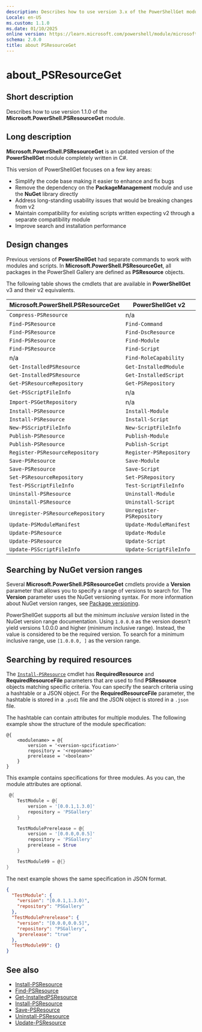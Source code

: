 ```yaml
---
description: Describes how to use version 3.x of the PowerShellGet module.
Locale: en-US
ms.custom: 1.1.0
ms.date: 01/10/2025
online version: https://learn.microsoft.com/powershell/module/microsoft.powershell.psresourceget/about_PSResourceGet?view=powershellget-3.x&WT.mc_id=ps-gethelp
schema: 2.0.0
title: about PSResourceGet
---
```

# about_PSResourceGet

## Short description

Describes how to use version 1.1.0 of the
**Microsoft.PowerShell.PSResourceGet** module.

## Long description

**Microsoft.PowerShell.PSResourceGet** is an updated version of the
**PowerShellGet** module completely written in C#.

This version of PowerShellGet focuses on a few key areas:

- Simplify the code base making it easier to enhance and fix bugs
- Remove the dependency on the **PackageManagement** module and use the
  **NuGet** library directly
- Address long-standing usability issues that would be breaking changes from v2
- Maintain compatibility for existing scripts written expecting v2 through a
  separate compatibility module
- Improve search and installation performance

## Design changes

Previous versions of **PowerShellGet** had separate commands to work with
modules and scripts. In **Microsoft.PowerShell.PSResourceGet**, all packages in
the PowerShell Gallery are defined as **PSResource** objects.

The following table shows the cmdlets that are available in **PowerShellGet**
v3 and their v2 equivalents.

| Microsoft.PowerShell.PSResourceGet |     PowerShellGet v2      |
| ---------------------------------- | ------------------------- |
| `Compress-PSResource`              | n/a                       |
| `Find-PSResource`                  | `Find-Command`            |
| `Find-PSResource`                  | `Find-DscResource`        |
| `Find-PSResource`                  | `Find-Module`             |
| `Find-PSResource`                  | `Find-Script`             |
| n/a                                | `Find-RoleCapability`     |
| `Get-InstalledPSResource`          | `Get-InstalledModule`     |
| `Get-InstalledPSResource`          | `Get-InstalledScript`     |
| `Get-PSResourceRepository`         | `Get-PSRepository`        |
| `Get-PSScriptFileInfo`             | n/a                       |
| `Import-PSGetRepository`           | n/a                       |
| `Install-PSResource`               | `Install-Module`          |
| `Install-PSResource`               | `Install-Script`          |
| `New-PSScriptFileInfo`             | `New-ScriptFileInfo`      |
| `Publish-PSResource`               | `Publish-Module`          |
| `Publish-PSResource`               | `Publish-Script`          |
| `Register-PSResourceRepository`    | `Register-PSRepository`   |
| `Save-PSResource`                  | `Save-Module`             |
| `Save-PSResource`                  | `Save-Script`             |
| `Set-PSResourceRepository`         | `Set-PSRepository`        |
| `Test-PSScriptFileInfo`            | `Test-ScriptFileInfo`     |
| `Uninstall-PSResource`             | `Uninstall-Module`        |
| `Uninstall-PSResource`             | `Uninstall-Script`        |
| `Unregister-PSResourceRepository`  | `Unregister-PSRepository` |
| `Update-PSModuleManifest`          | `Update-ModuleManifest`   |
| `Update-PSResource`                | `Update-Module`           |
| `Update-PSResource`                | `Update-Script`           |
| `Update-PSScriptFileInfo`          | `Update-ScriptFileInfo`   |

## Searching by NuGet version ranges

Several **Microsoft.PowerShell.PSResourceGet** cmdlets provide a **Version**
parameter that allows you to specify a range of versions to search for. The
**Version** parameter uses the NuGet versioning syntax. For more information
about NuGet version ranges, see [Package versioning][01].

PowerShellGet supports all but the _minimum inclusive version_ listed in the
NuGet version range documentation. Using `1.0.0.0` as the version doesn't yield
versions 1.0.0.0 and higher (minimum inclusive range). Instead, the value is
considered to be the required version. To search for a minimum inclusive range,
use `[1.0.0.0, ]` as the version range.

## Searching by required resources

The [`Install-PSResource`][04] cmdlet has **RequiredResource** and
**RequiredResourceFile** parameters that are used to find **PSResource**
objects matching specific criteria. You can specify the search criteria using a
hashtable or a JSON object. For the **RequiredResourceFile** parameter, the
hashtable is stored in a `.psd1` file and the JSON object is stored in a
`.json` file.

The hashtable can contain attributes for multiple modules. The following
example show the structure of the module specification:

```Syntax
@{
    <modulename> = @{
        version = '<version-spcification>'
        repository = '<reponame>'
        prerelease = '<boolean>'
    }
}
```

This example contains specifications for three modules. As you can, the module
attributes are optional.

```powershell
 @{
    TestModule = @{
        version = '[0.0.1,1.3.0]'
        repository = 'PSGallery'
    }

    TestModulePrerelease = @{
        version = '[0.0.0,0.0.5]'
        repository = 'PSGallery'
        prerelease = $true
    }

    TestModule99 = @{}
}
```

The next example shows the same specification in JSON format.

```json
{
  "TestModule": {
    "version": "[0.0.1,1.3.0)",
    "repository": "PSGallery"
  },
  "TestModulePrerelease": {
    "version": "[0.0.0,0.0.5]",
    "repository": "PSGallery",
    "prerelease": "true"
  },
  "TestModule99": {}
}
```

## See also

- [Install-PSResource][04]
- [Find-PSResource][02]
- [Get-InstalledPSResource][03]
- [Install-PSResource][04]
- [Save-PSResource][05]
- [Uninstall-PSResource][06]
- [Update-PSResource][07]

<!-- link references -->
[01]: /nuget/concepts/package-versioning#version-ranges
[02]: xref:Microsoft.PowerShell.PSResourceGet.Find-PSResource
[03]: xref:Microsoft.PowerShell.PSResourceGet.Get-InstalledPSResource
[04]: xref:Microsoft.PowerShell.PSResourceGet.Install-PSResource
[05]: xref:Microsoft.PowerShell.PSResourceGet.Save-PSResource
[06]: xref:Microsoft.PowerShell.PSResourceGet.Uninstall-PSResource
[07]: xref:Microsoft.PowerShell.PSResourceGet.Update-PSResource
